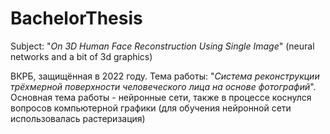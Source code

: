 # BachelorThesis

Subject: "<i>On 3D Human Face Reconstruction Using Single Image</i>" (neural networks and a bit of 3d graphics)

ВКРБ, защищённая в 2022 году. Тема работы: "<i>Система реконструкции трёхмерной поверхности человеческого лица на основе фотографий</i>". <br/> 
Основная тема работы - нейронные сети, также в процессе коснулся вопросов компьютерной графики (для обучения нейронной сети использовалась растеризация)
